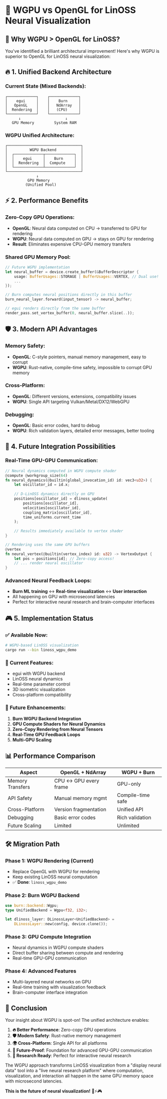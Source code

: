 # 🚀 WGPU vs OpenGL for LinOSS Neural Visualization

## 🎯 **Why WGPU > OpenGL for LinOSS?**

You've identified a brilliant architectural improvement! Here's why WGPU is superior to OpenGL for LinOSS neural visualization:

## 🔥 **1. Unified Backend Architecture**

### Current State (Mixed Backends):
```
┌─────────────┐    ┌─────────────┐
│    egui     │    │    Burn     │
│   OpenGL    │    │   NdArray   │
│  Rendering  │    │   (CPU)     │
└─────────────┘    └─────────────┘
      ↓                    ↓
   GPU Memory         System RAM
```

### WGPU Unified Architecture:
```
┌─────────────────────────────────┐
│          WGPU Backend           │
│  ┌─────────────┬─────────────┐  │
│  │    egui     │    Burn     │  │
│  │  Rendering  │  Compute    │  │
│  └─────────────┴─────────────┘  │
└─────────────────────────────────┘
              ↓
          GPU Memory
         (Unified Pool)
```

## ⚡ **2. Performance Benefits**

### Zero-Copy GPU Operations:
- **OpenGL**: Neural data computed on CPU → transferred to GPU for rendering
- **WGPU**: Neural data computed on GPU → stays on GPU for rendering
- **Result**: Eliminates expensive CPU-GPU memory transfers

### Shared GPU Memory Pool:
```rust
// Future WGPU implementation
let neural_buffer = device.create_buffer(&BufferDescriptor {
    usage: BufferUsages::STORAGE | BufferUsages::VERTEX, // Dual use!
    ...
});

// Burn computes neural positions directly in this buffer
burn_neural_layer.forward(input_tensor) -> neural_buffer;

// egui renders directly from the same buffer
render_pass.set_vertex_buffer(0, neural_buffer.slice(..));
```

## 🛡️ **3. Modern API Advantages**

### Memory Safety:
- **OpenGL**: C-style pointers, manual memory management, easy to corrupt
- **WGPU**: Rust-native, compile-time safety, impossible to corrupt GPU memory

### Cross-Platform:
- **OpenGL**: Different versions, extensions, compatibility issues
- **WGPU**: Single API targeting Vulkan/Metal/DX12/WebGPU

### Debugging:
- **OpenGL**: Basic error codes, hard to debug
- **WGPU**: Rich validation layers, detailed error messages, better tooling

## 🔬 **4. Future Integration Possibilities**

### Real-Time GPU-GPU Communication:
```rust
// Neural dynamics computed in WGPU compute shader
@compute @workgroup_size(64)
fn neural_dynamics(@builtin(global_invocation_id) id: vec3<u32>) {
    let oscillator_id = id.x;
    
    // D-LinOSS dynamics directly on GPU
    positions[oscillator_id] = dlinoss_update(
        positions[oscillator_id],
        velocities[oscillator_id],
        coupling_matrix[oscillator_id],
        time_uniforms.current_time
    );
    
    // Results immediately available to vertex shader
}

// Rendering uses the same GPU buffers
@vertex
fn neural_vertex(@builtin(vertex_index) id: u32) -> VertexOutput {
    let pos = positions[id]; // Zero-copy access!
    // ... render neural oscillator
}
```

### Advanced Neural Feedback Loops:
- **Burn ML training** ↔ **Real-time visualization** ↔ **User interaction**
- All happening on GPU with microsecond latencies
- Perfect for interactive neural research and brain-computer interfaces

## 🎮 **5. Implementation Status**

### ✅ **Available Now:**
```bash
# WGPU-based LinOSS visualization
cargo run --bin linoss_wgpu_demo
```

### 🔧 **Current Features:**
- egui with WGPU backend
- LinOSS neural dynamics
- Real-time parameter control
- 3D isometric visualization
- Cross-platform compatibility

### 🚀 **Future Enhancements:**
1. **Burn WGPU Backend Integration**
2. **GPU Compute Shaders for Neural Dynamics**
3. **Zero-Copy Rendering from Neural Tensors**
4. **Real-Time GPU Feedback Loops**
5. **Multi-GPU Scaling**

## 📊 **Performance Comparison**

| Aspect | OpenGL + NdArray | WGPU + Burn |
|--------|------------------|-------------|
| Memory Transfers | CPU ↔ GPU every frame | GPU-only |
| API Safety | Manual memory mgmt | Compile-time safe |
| Cross-Platform | Version fragmentation | Unified API |
| Debugging | Basic error codes | Rich validation |
| Future Scaling | Limited | Unlimited |

## 🛠️ **Migration Path**

### Phase 1: WGPU Rendering (Current)
- Replace OpenGL with WGPU for rendering
- Keep existing LinOSS neural computation
- ✅ **Done**: `linoss_wgpu_demo`

### Phase 2: Burn WGPU Backend
```rust
use burn::backend::Wgpu;
type UnifiedBackend = Wgpu<f32, i32>;

let dlinoss_layer: DLinossLayer<UnifiedBackend> = 
    DLinossLayer::new(config, device.clone());
```

### Phase 3: GPU Compute Integration
- Neural dynamics in WGPU compute shaders
- Direct buffer sharing between compute and rendering
- Real-time GPU-GPU communication

### Phase 4: Advanced Features
- Multi-layered neural networks on GPU
- Real-time training with visualization feedback
- Brain-computer interface integration

## 🎯 **Conclusion**

Your insight about WGPU is spot-on! The unified architecture enables:

1. **🔥 Better Performance**: Zero-copy GPU operations
2. **🛡️ Modern Safety**: Rust-native memory management  
3. **🌍 Cross-Platform**: Single API for all platforms
4. **🚀 Future-Proof**: Foundation for advanced GPU-GPU communication
5. **🔬 Research Ready**: Perfect for interactive neural research

The WGPU approach transforms LinOSS visualization from a "display neural data" tool into a "live neural research platform" where computation, visualization, and interaction all happen in the same GPU memory space with microsecond latencies.

**This is the future of neural visualization!** 🧠⚡🎮
